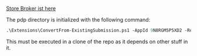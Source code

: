 [Store Broker ist here](https://github.com/microsoft/StoreBroker)


The pdp directory is initialized with the following command:

```ps
.\Extensions\ConvertFrom-ExistingSubmission.ps1 -AppId 9N8RGM5P5XD2 -Release 221021 -PdpFilename pdp.xml -OutPath ..\Squil\Squil.Maui\pdp
```

This must be executed in a clone of the repo as it depends on other stuff in it.
